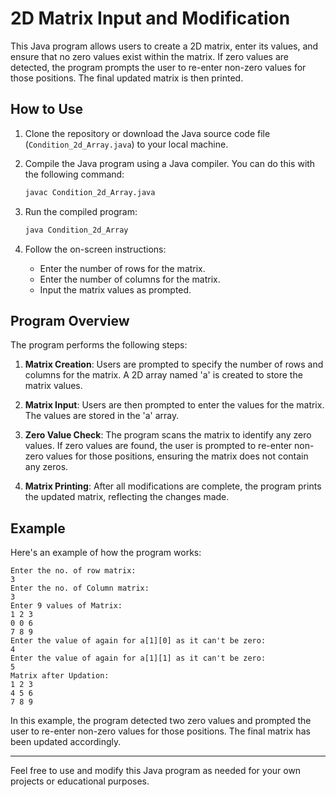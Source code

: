 # 2D Matrix Input and Modification

This Java program allows users to create a 2D matrix, enter its values, and ensure that no zero values exist within the matrix. If zero values are detected, the program prompts the user to re-enter non-zero values for those positions. The final updated matrix is then printed.

## How to Use

1. Clone the repository or download the Java source code file (`Condition_2d_Array.java`) to your local machine.

2. Compile the Java program using a Java compiler. You can do this with the following command:

   ```bash
   javac Condition_2d_Array.java
   ```

3. Run the compiled program:

   ```bash
   java Condition_2d_Array
   ```

4. Follow the on-screen instructions:

   - Enter the number of rows for the matrix.
   - Enter the number of columns for the matrix.
   - Input the matrix values as prompted.

## Program Overview

The program performs the following steps:

1. **Matrix Creation**: Users are prompted to specify the number of rows and columns for the matrix. A 2D array named 'a' is created to store the matrix values.

2. **Matrix Input**: Users are then prompted to enter the values for the matrix. The values are stored in the 'a' array.

3. **Zero Value Check**: The program scans the matrix to identify any zero values. If zero values are found, the user is prompted to re-enter non-zero values for those positions, ensuring the matrix does not contain any zeros.

4. **Matrix Printing**: After all modifications are complete, the program prints the updated matrix, reflecting the changes made.

## Example

Here's an example of how the program works:

```plaintext
Enter the no. of row matrix:
3
Enter the no. of Column matrix:
3
Enter 9 values of Matrix:
1 2 3
0 0 6
7 8 9
Enter the value of again for a[1][0] as it can't be zero:
4
Enter the value of again for a[1][1] as it can't be zero:
5
Matrix after Updation:
1 2 3
4 5 6
7 8 9
```

In this example, the program detected two zero values and prompted the user to re-enter non-zero values for those positions. The final matrix has been updated accordingly.

---

Feel free to use and modify this Java program as needed for your own projects or educational purposes.
